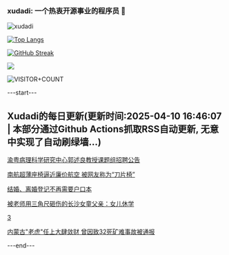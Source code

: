 ### xudadi: 一个热衷开源事业的程序员 👋

![xudadi](https://github-readme-stats-git-masterorgs-github-readme-stats-team.vercel.app/api?username=xudadi)

[![Top Langs](https://github-readme-stats.vercel.app/api/top-langs/?username=xudadi)](https://github.com/anuraghazra/github-readme-stats)

[![GitHub Streak](https://streak-stats.demolab.com?user=xudadi&locale=zh_Hans)](https://git.io/streak-stats)

![](https://raw.githubusercontent.com/xudadi/xudadi/main/assets/github-contribution-grid-snake.svg)

![VISITOR+COUNT](https://komarev.com/ghpvc/?username=xudadi&label=VISITOR+COUNT)


---start---

## Xudadi的每日更新(更新时间:2025-04-10 16:46:07 | 本部分通过Github Actions抓取RSS自动更新, 无意中实现了自动刷绿墙...)

[渝粤病理科学研究中心郭述良教授课题组招聘公告](https://www.gongkaoleida.com/article/2353924)

[南航超薄座椅逼近廉价航空 被网友称为“刀片椅”](https://m.163.com/news/article/JSPFJHIR05129QAF.html)

[结婚、离婚登记不再需要户口本](https://m.163.com/news/article/JSP9HU6P0530JPVV.html)

[被老师用三角尺砸伤的长沙女童父亲：女儿休学](https://m.163.com/news/article/JSPD31KK05129QAF.html)

[3](https://m.163.com/touch/news/sub/domestic)

[内蒙古"老虎"任上大肆敛财 曾因致32死矿难事故被通报](https://m.163.com/news/article/JSPCOILT051482MP.html)

---end---
